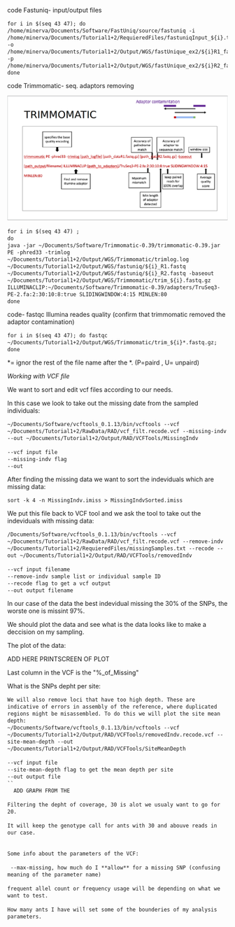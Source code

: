 code Fastuniq- input/output files

```
for i in $(seq 43 47); do /home/minerva/Documents/Software/FastUniq/source/fastuniq -i /home/minerva/Documents/Tutorial1+2/RequieredFiles/fastuniqInput_${i}.txt -o  /home/minerva/Documents/Tutorial1+2/Output/WGS/fastUnique_ex2/${i}R1_fastQ -p /home/minerva/Documents/Tutorial1+2/Output/WGS/fastUnique_ex2/${i}R2_fastQ; done
```

code Trimmomatic- seq. adaptors removing 

![ph](https://github.com/orarg/population-genomic/blob/main/Slides/Screenshot%202024-03-18%20145912.png)


```
for i in $(seq 43 47) ;           
do
java -jar ~/Documents/Software/Trimmomatic-0.39/trimmomatic-0.39.jar PE -phred33 -trimlog ~/Documents/Tutorial1+2/Output/WGS/Trimmomatic/trimlog.log ~/Documents/Tutorial1+2/Output/WGS/fastuniq/${i}_R1.fastq ~/Documents/Tutorial1+2/Output/WGS/fastuniq/${i}_R2.fastq -baseout ~/Documents/Tutorial1+2/Output/WGS/Trimmomatic/trim_${i}.fastq.gz ILLUMINACLIP:~/Documents/Software/Trimmomatic-0.39/adapters/TruSeq3-PE-2.fa:2:30:10:8:true SLIDINGWINDOW:4:15 MINLEN:80
done
```

code- fastqc Illumina reades quality (confirm that trimmomatic removed the adaptor contamination)

```
for i in $(seq 43 47); do fastqc ~/Documents/Tutorial1+2/Output/WGS/Trimmomatic/trim_${i}*.fastq.gz; done
```

*= ignor the rest of the file name after the *. (P=paird , U= unpaird)


*Working with VCF file*

We want to sort and edit vcf files according to our needs.

In this case we look to take out the missing date from the sampled individuals:

```
~/Documents/Software/vcftools_0.1.13/bin/vcftools --vcf ~/Documents/Tutorial1+2/RawData/RAD/vcf_filt.recode.vcf --missing-indv --out ~/Documents/Tutorial1+2/Output/RAD/VCFTools/MissingIndv

--vcf input file
--missing-indv flag
--out 
```

After finding the missing data we want to sort the indeviduals which are missing data:

```
sort -k 4 -n MissingIndv.imiss > MissingIndvSorted.imiss
```

We put this file back to VCF tool and we ask the tool to take out the indeviduals with missing data:

```
/Documents/Software/vcftools_0.1.13/bin/vcftools --vcf ~/Documents/Tutorial1+2/RawData/RAD/vcf_filt.recode.vcf --remove-indv ~/Documents/Tutorial1+2/RequieredFiles/missingSamples.txt --recode --out ~/Documents/Tutorial1+2/Output/RAD/VCFTools/removedIndv

--vcf input filename
--remove-indv sample list or individual sample ID
--recode flag to get a vcf output
--out output filename
```

In our case of the data the best indevidual missing the 30% of the SNPs, the worste one is missint 97%. 

We should plot the data and see what is the data looks like to make a deccision on my sampling.

The plot of the data:


ADD HERE PRINTSCREEN OF PLOT


Last column in the VCF is the "%_of_Missing"

What is the SNPs depht per site:

```
We will also remove loci that have too high depth. These are indicative of errors in assembly of the reference, where duplicated regions might be misassembled. To do this we will plot the site mean depth:
~/Documents/Software/vcftools_0.1.13/bin/vcftools --vcf ~/Documents/Tutorial1+2/Output/RAD/VCFTools/removedIndv.recode.vcf --site-mean-depth --out ~/Documents/Tutorial1+2/Output/RAD/VCFTools/SiteMeanDepth

--vcf input file
--site-mean-depth flag to get the mean depth per site
--out output file
``
  ADD GRAPH FROM THE 

Filtering the depht of coverage, 30 is alot we usualy want to go for 20.

It will keep the genotype call for ants with 30 and abouve reads in our case.


Some info about the parameters of the VCF:

 --max-missing, how much do I **allow** for a missing SNP (confusing meaning of the parameter name)

frequent allel count or frequency usage will be depending on what we want to test.

How many ants I have will set some of the bounderies of my analysis parameters.


